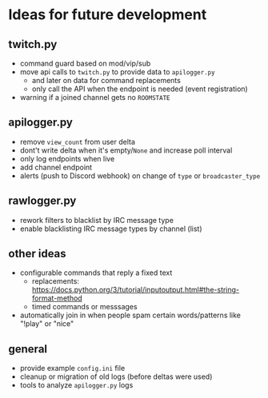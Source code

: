 # Ideas for future development

## twitch.py
- command guard based on mod/vip/sub
- move api calls to `twitch.py` to provide data to `apilogger.py`
  - and later on data for command replacements
  - only call the API when the endpoint is needed (event registration)
- warning if a joined channel gets no `ROOMSTATE`

## apilogger.py
- remove `view_count` from user delta
- dont't write delta when it's empty/`None` and increase poll interval
- only log endpoints when live
- add channel endpoint
- alerts (push to Discord webhook) on change of `type` or `broadcaster_type`

## rawlogger.py
- rework filters to blacklist by IRC message type
- enable blacklisting IRC message types by channel (list)

## other ideas
- configurable commands that reply a fixed text
  - replacements: https://docs.python.org/3/tutorial/inputoutput.html#the-string-format-method
  - timed commands or messsages
- automatically join in when people spam certain words/patterns like "!play" or "nice"

## general
- provide example `config.ini` file
- cleanup or migration of old logs (before deltas were used)
- tools to analyze `apilogger.py` logs
